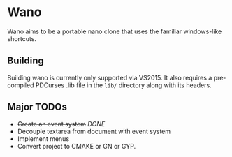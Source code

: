 Wano
====
Wano aims to be a portable nano clone that uses the familiar windows-like shortcuts.

Building
----
Building wano is currently only supported via VS2015.  It also requires a pre-compiled
PDCurses .lib file in the `lib/` directory along with its headers.

Major TODOs
----
* ~~Create an event system~~ *DONE*
* Decouple textarea from document with event system
* Implement menus
* Convert project to CMAKE or GN or GYP.